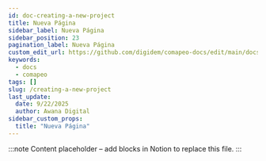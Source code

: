 ```yaml
---
id: doc-creating-a-new-project
title: Nueva Página
sidebar_label: Nueva Página
sidebar_position: 23
pagination_label: Nueva Página
custom_edit_url: https://github.com/digidem/comapeo-docs/edit/main/docs/managing-projects/creating-a-new-project.md
keywords:
  - docs
  - comapeo
tags: []
slug: /creating-a-new-project
last_update:
  date: 9/22/2025
  author: Awana Digital
sidebar_custom_props:
  title: "Nueva Página"
---
```


<!-- Placeholder content generated automatically because the Notion page is missing a Website Block. -->

:::note
Content placeholder – add blocks in Notion to replace this file.
:::
